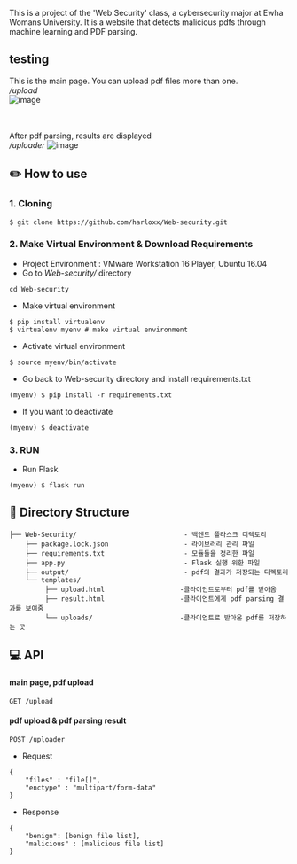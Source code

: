 This is a project of the 'Web Security' class, a cybersecurity major at Ewha Womans University. It is a website that detects malicious pdfs through machine learning and PDF parsing.

## testing

This is the main page. You can upload pdf files more than one.<br/>
_/upload_ <br/>
![image](https://user-images.githubusercontent.com/79822913/147897628-d1b3e6fb-0504-4043-9b96-a7a41ccf2bb0.png)

<br/><br/>
After pdf parsing, results are displayed <br/>
_/uploader_
![image](https://user-images.githubusercontent.com/79822913/147897642-3e23a61b-fb2e-494f-954d-501b1624f4cf.png)



## ✏️ How to use 
### 1. Cloning
```
$ git clone https://github.com/harloxx/Web-security.git
```
### 2. Make Virtual Environment & Download Requirements
+ Project Environment : VMware Workstation 16 Player, Ubuntu 16.04
+ Go to *Web-security/* directory
```
cd Web-security
```
+ Make virtual environment
```
$ pip install virtualenv
$ virtualenv myenv # make virtual environment
```
+ Activate virtual environment
```
$ source myenv/bin/activate
```
+ Go back to Web-security directory and install requirements.txt
```
(myenv) $ pip install -r requirements.txt 
```
+ If you want to deactivate
```
(myenv) $ deactivate
```
### 3. RUN
+ Run Flask
```
(myenv) $ flask run
```


## 🔧 Directory Structure
```
├── Web-Security/                           - 백엔드 플라스크 디렉토리
    ├── package.lock.json                   - 라이브러리 관리 파일
    ├── requirements.txt                    - 모듈들을 정리한 파일
    ├── app.py                              - Flask 실행 위한 파일
    ├── output/                             - pdf의 결과가 저장되는 디렉토리
    └── templates/
         ├── upload.html                   -클라이언트로부터 pdf를 받아옴
         ├── result.html                   -클라이언트에게 pdf parsing 결과를 보여줌
         └── uploads/                      -클라이언트로 받아온 pdf를 저장하는 곳
```
## 💻 API
#### main page, pdf upload
```
GET /upload
```
#### pdf upload & pdf parsing result
```
POST /uploader
```
+ Request
```
{
    "files" : "file[]",
    "enctype" : "multipart/form-data"
}
```
+ Response
```
{
    "benign": [benign file list],
    "malicious" : [malicious file list]
}

```
